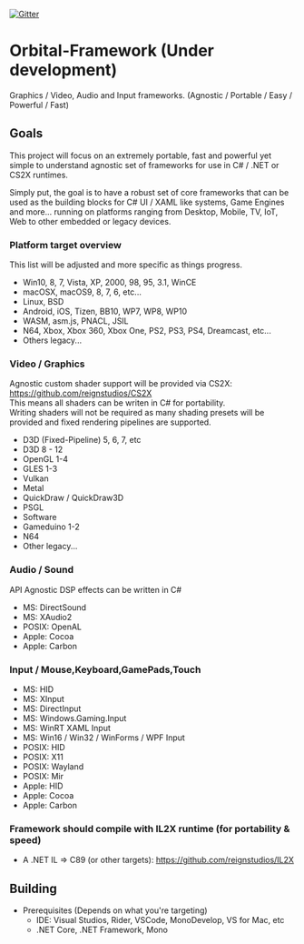 [![Gitter](https://badges.gitter.im/ReignStudios/Orbital-Framework.svg)](https://gitter.im/ReignStudios/Orbital-Framework?utm_source=badge&utm_medium=badge&utm_campaign=pr-badge)

# Orbital-Framework (Under development)
Graphics / Video, Audio and Input frameworks. (Agnostic / Portable / Easy / Powerful / Fast)

## Goals
This project will focus on an extremely portable, fast and powerful yet simple to understand agnostic set of frameworks for use in C# / .NET or CS2X runtimes.<br>

Simply put, the goal is to have a robust set of core frameworks that can be used as the building blocks for C# UI / XAML like systems, Game Engines and more... running on platforms ranging from Desktop, Mobile, TV, IoT, Web to other embedded or legacy devices.

### Platform target overview
This list will be adjusted and more specific as things progress.<br>
* Win10, 8, 7, Vista, XP, 2000, 98, 95, 3.1, WinCE
* macOSX, macOS9, 8, 7, 6, etc...
* Linux, BSD
* Android, iOS, Tizen, BB10, WP7, WP8, WP10
* WASM, asm.js, PNACL, JSIL
* N64, Xbox, Xbox 360, Xbox One, PS2, PS3, PS4, Dreamcast, etc...
* Others legacy...

### Video / Graphics
Agnostic custom shader support will be provided via CS2X: https://github.com/reignstudios/CS2X<br>
This means all shaders can be writen in C# for portability.<br>
Writing shaders will not be required as many shading presets will be provided and fixed rendering pipelines are supported.<br>

* D3D (Fixed-Pipeline) 5, 6, 7, etc
* D3D 8 - 12
* OpenGL 1-4
* GLES 1-3
* Vulkan
* Metal
* QuickDraw / QuickDraw3D
* PSGL
* Software
* Gameduino 1-2
* N64
* Other legacy...

### Audio / Sound
API Agnostic DSP effects can be written in C#<br>

* MS: DirectSound
* MS: XAudio2
* POSIX: OpenAL
* Apple: Cocoa
* Apple: Carbon

### Input / Mouse,Keyboard,GamePads,Touch
* MS: HID
* MS: XInput
* MS: DirectInput
* MS: Windows.Gaming.Input
* MS: WinRT XAML Input
* MS: Win16 / Win32 / WinForms / WPF Input
* POSIX: HID
* POSIX: X11
* POSIX: Wayland
* POSIX: Mir
* Apple: HID
* Apple: Cocoa
* Apple: Carbon

### Framework should compile with IL2X runtime (for portability & speed)
* A .NET IL => C89 (or other targets): https://github.com/reignstudios/IL2X

## Building
* Prerequisites (Depends on what you're targeting)
	* IDE: Visual Studios, Rider, VSCode, MonoDevelop, VS for Mac, etc
	* .NET Core, .NET Framework, Mono